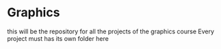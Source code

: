 Graphics
========

this will be the repository for all the projects of the graphics course
Every project must has its own folder here
